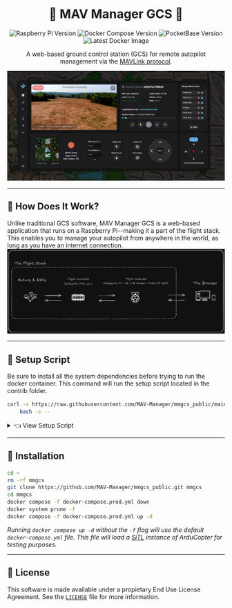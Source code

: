<div align="center">

# 🚁 MAV Manager GCS 📡

![Raspberry Pi Version](https://img.shields.io/badge/Raspberry_Pi-Zero%20%2F%204B-red?style=flat-square&logo=raspberry-pi)
![Docker Compose Version](https://img.shields.io/badge/Docker%20Compose-v2.27.1-blue?style=flat-square&logo=docker)
![PocketBase Version](https://img.shields.io/badge/PocketBase-v0.22.14-green?style=flat-square&logo=pocketbase)
![Latest Docker Image](https://img.shields.io/docker/v/judahpaul/mmgcs)

A web-based ground control station (GCS) for remote autopilot management via the [MAVLink protocol](https://en.wikipedia.org/wiki/MAVLink).

<img src="screenshots/dashboard.png" alt="Illustration" width="auto"/>

</div>

---

## 🤔 How Does It Work?

Unlike traditional GCS software, MAV Manager GCS is a web-based application that runs on a Raspberry Pi--making it a part of the flight stack. This enables you to manage your autopilot from anywhere in the world, as long as you have an internet connection.
![Diagram](screenshots/diagram.png)

---

## 🐚 Setup Script

Be sure to install all the system dependencies before trying to run the docker container. This command will run the setup script located in the contrib folder.

```bash
curl -s https://raw.githubusercontent.com/MAV-Manager/mmgcs_public/main/contrib/setup.sh | \
    bash -s --
```

<details>
<summary>👈 View Setup Script</summary>
<p>

```bash
#!/bin/bash

# Update system and install necessary packages
sudo apt-get update
sudo apt-get -y install docker.io nginx ufw wget

# Enable and start the firewall
echo "y" | sudo ufw enable
sudo ufw allow 22
sudo ufw allow 8090
sudo ufw allow 8889
sudo ufw allow 5173
sudo ufw allow in on ppp0
sudo ufw allow out on ppp0
sudo iptables -t nat -F
echo "y" | sudo ufw reload

# Turn off NetworkManager to prevent conflicts with ppp0
sudo systemctl stop NetworkManager
sudo systemctl disable NetworkManager

# Configure 4G modem
sudo tee /etc/chatscripts/lte > /dev/null << EOF
ABORT 'BUSY'
ABORT 'NO CARRIER'
ABORT 'ERROR'
TIMEOUT 12
"" 'AT'
OK 'ATZ'
OK 'AT+CGDCONT=1,"IP","simbase"'
OK 'ATD*99#'
CONNECT ''
EOF

sudo tee /etc/ppp/peers/lte > /dev/null << EOF
/dev/ttyUSB2
115200
connect "/usr/sbin/chat -v -f /etc/chatscripts/lte"
noauth
defaultroute
usepeerdns
persist
defaultroute
replacedefaultroute
EOF

sudo pon lte
sleep 5
sudo ip route del default
sudo ip route add default dev ppp0
sudo ip link set dev ppp0 mtu 1400
PUBLIC_IP=$(curl icanhazip.com)
# Export the variable for Docker Compose
echo "export PUBLIC_IP=$PUBLIC_IP" >> ~/.bashrc
source ~/.bashrc

sudo chown -R $(whoami):www-data /home/$(whoami)

DOCKER_CONFIG=${DOCKER_CONFIG:-$HOME/.docker}
# check if docker compose is installed

if command -v docker &> /dev/null && docker compose version &> /dev/null; then
    echo "docker compose command is available"
else
    echo "docker compose command is not available"
    mkdir -p $DOCKER_CONFIG/cli-plugins
    curl -SL https://github.com/docker/compose/releases/download/v2.3.3/docker-compose-linux-aarch64 -o $DOCKER_CONFIG/cli-plugins/docker-compose
    chmod +x $DOCKER_CONFIG/cli-plugins/docker-compose
fi

# May need to logout and login to apply docker group changes
if ! docker ps >/dev/null 2>&1; then
    echo "Docker installed. Adding $(whoami) to the 'docker' group..."
    sudo usermod -aG docker $(whoami)
    echo -e "User added to 'docker' group but the session must be reloaded to access the Docker daemon. Please log out, log back in, and rerun the script. Exiting..."
    exit 0
fi

sudo tee /etc/docker/daemon.json > /dev/null << EOF
{
  "iptables": true,
  "default-address-pools": [
    {"base":"172.18.0.0/16","size":24}
  ],
  "log-driver": "json-file",
  "log-opts": {
    "max-size": "10m",
    "max-file": "3"
  },
  "dns": ["8.8.8.8", "8.8.4.4"],
  "metrics-addr": "127.0.0.1:9323",
  "experimental": false,
  "live-restore": true
}
EOF

sudo systemctl restart docker

# Check and enable all uarts with dtoverlay=uartx
for uart in 0 1 2 3; do
    if ! grep -q "dtoverlay=uart${uart}" /boot/firmware/config.txt; then
        echo "dtoverlay=uart${uart}" | sudo tee -a /boot/firmware/config.txt
    fi
done
```

</p>
</details>

---

## 🐳 Installation
```bash
cd ~
rm -rf mmgcs
git clone https://github.com/MAV-Manager/mmgcs_public.git mmgcs
cd mmgcs
docker compose -f docker-compose.prod.yml down
docker system prune -f
docker compose -f docker-compose.prod.yml up -d
```
*Running `docker compose up -d` without the `-f` flag will use the default `docker-compose.yml` file. This file will load a [SiTL](https://ardupilot.org/dev/docs/sitl-simulator-software-in-the-loop.html) instance of ArduCopter for testing purposes.*

---

## 📜 License
This software is made available under a propietary End Use License Agreement. See the [`LICENSE`](LICENSE.md) file for more information.
